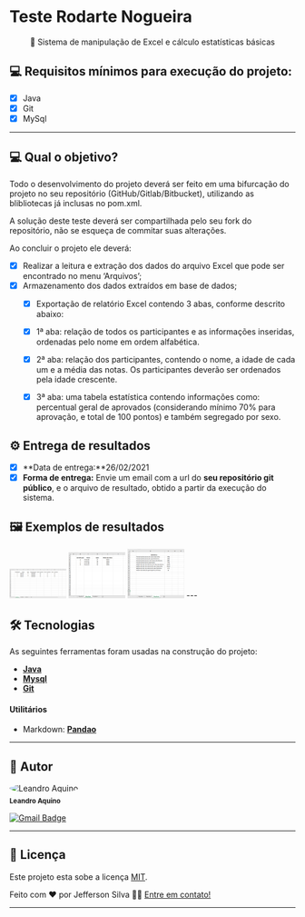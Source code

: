 # Teste Rodarte Nogueira
<p align="center">🚀 Sistema de manipulação de Excel e cálculo estatísticas básicas</p>

## 💻 Requisitos mínimos para execução do projeto:
- [x] Java
- [x] Git
- [x] MySql

---
## 💻 Qual o objetivo?
Todo o desenvolvimento do projeto deverá ser feito em uma bifurcação do projeto no seu repositório (GitHub/Gitlab/Bitbucket), utilizando as blibliotecas já inclusas no pom.xml.

A solução deste teste deverá ser compartilhada pelo seu fork do repositório, não se esqueça de commitar suas alterações.

Ao concluir o projeto ele deverá:

- [x] Realizar a leitura e extração dos dados do arquivo Excel que pode ser encontrado no menu ‘Arquivos’;
- [x] Armazenamento dos dados extraídos em base de dados;
	- [x] Exportação de relatório Excel contendo 3 abas, conforme descrito abaixo:
	- [x]  1ª aba: relação de todos os participantes e as informações inseridas, ordenadas pelo nome em ordem alfabética.
	- [x] 2ª aba: relação dos participantes, contendo o nome, a idade de cada um e a média das notas. Os participantes deverão ser ordenados pela idade crescente.
	- [x] 3ª aba: uma tabela estatística contendo informações como: percentual geral de aprovados (considerando mínimo 70% para aprovação, e total de 100 pontos) e também segregado por sexo.


## ⚙️ Entrega de resultados

- [x] **Data de entrega:**26/02/2021
- [x] **Forma de entrega:** Envie um email com a url do **seu repositório git público**, e o arquivo de resultado, obtido a partir da execução do sistema.

## 🖼️ Exemplos de resultados

<img src="resultados_exemplos/exemplo_1.png" width="100px;" alt="Exemplo 1"/>
<img src="resultados_exemplos/exemplo_2.png" width="100px;" alt="Exemplo 2"/>
<img src="resultados_exemplos/exemplo_3.png" width="100px;" alt="Exemplo 3"/>
---



## 🛠 Tecnologias

As seguintes ferramentas foram usadas na construção do projeto:
- **[Java](https://www.java.com/pt-BR/)**
- **[Mysql](https://www.mysql.com/)**
- **[Git](https://git-scm.com/)**

#### **Utilitários**

- Markdown:  **[Pandao](pandao.github.io/)**

---

## 🦸 Autor

 <img style="border-radius: 50%;" src="https://media-exp1.licdn.com/dms/image/C4E03AQEuKat_YLW-tA/profile-displayphoto-shrink_200_200/0/1517569053916?e=1619654400&v=beta&t=qQeURZXcz8f8vDGlXsfe2xd7jMxt053Yr1AOEYA6xuA" width="100px;" alt="Leandro Aquino"/>
 <br />
 <sub><b>Leandro Aquino </b></sub></a> 
 <br />

[![Gmail Badge](https://img.shields.io/badge/-leandro@rodartenogueira.com.br-c14438?style=flat-square&logo=Gmail&logoColor=white&link=mailto:leandro@rodartenogueira.com.br )](mailto:leandro@rodartenogueira.com.br)

---

## 📝 Licença

Este projeto esta sobe a licença [MIT](./LICENSE).

Feito com ❤️ por Jefferson Silva 👋🏽 [Entre em contato!](https://rodartenogueira.com.br/)

---
